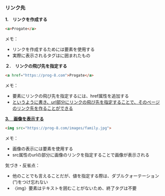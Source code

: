 ### リンク先

**1.　リンクを作成する**

```html
<a>Progate</a>
```

メモ：
- リンクを作成するためには<a>要素を使用する
- 実際に表示されるタグは<a></a>に囲まれたもの
  

**２.　リンクの飛び先を指定する**
```html
<a href="https://prog-8.com">Progate</a>
```

メモ：
- <a> 要素にリンクの飛び先を指定するには、href属性を追加する
- <a href="url">というように書き、url部分にリンクの飛び先を指定することで、そのページのリンク先を作ることができる


**3.　画像を表示する**
```html
<img src="https://prog-8.com/images/family.jpg">
```


メモ：
- 画像の表示には<img>要素を使用する
- src属性のurlの部分に画像のリンクを指定することで画像が表示される


気づき・反省点：
- 他のことでも言えることだが、値を指定する際は、ダブルクォーテーション(")をつけ忘れない
- 〈img〉要素はテキストを囲むことがないため、終了タグは不要